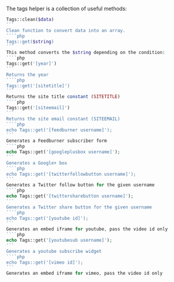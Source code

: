 The tags helper is a collection of useful methods:

````php
Tags::clean($data)
```
Clean function to convert data into an array.
````php
Tags::get($string)
```
This method converts the $string depending on the condition:
````php
Tags::get('[year]')
```
Returns the year
````php
Tags::get('[sitetitle]')
```
Returns the site title constant (SITETITLE)
````php
Tags::get('[siteemail]')
```
Returns the site email constant (SITEEMAIL)
````php
echo Tags::get('[feedburner username]');
```
Generates a Feedburner subscriber form
````php
echo Tags::get('[googleplusbox username]');
```
Generates a Google+ box
````php
echo Tags::get('[twitterfollowbutton username]');
```
Generates a Twitter follow button for the given username
````php
echo Tags::get('[twittersharebutton username]');
```
Generates a Twitter share button for the given username
````php
echo Tags::get('[youtube id]');
```
Generates an embed iframe for youtube, pass the video id only
````php
echo Tags::get('[youtubesub username]');
```
Generates a youtube subscribe widget
````php
echo Tags::get('[vimeo id]');
```
Generates an embed iframe for vimeo, pass the video id only